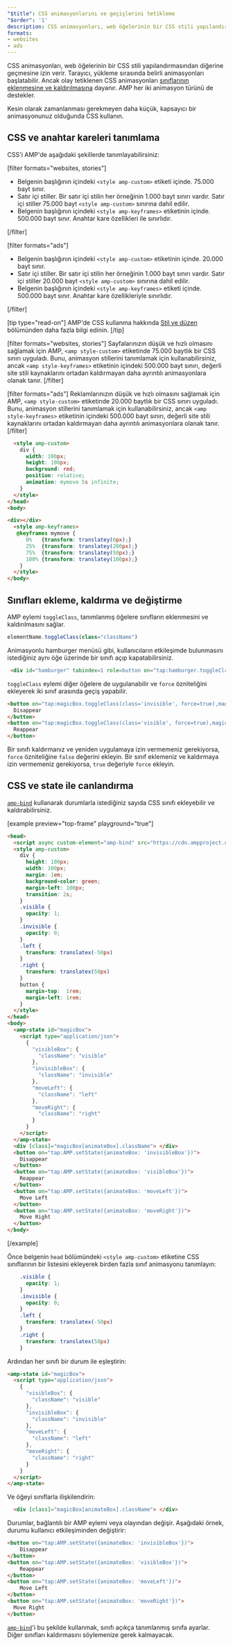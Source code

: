 ```yaml
---
"$title": CSS animasyonlarını ve geçişlerini tetikleme
"$order": '1'
description: CSS animasyonları, web öğelerinin bir CSS stili yapılandırmasından diğerine geçmesine izin verir. Tarayıcı, yükleme sırasında belirli animasyonları başlatabilir.
formats:
- websites
- ads
---
```


CSS animasyonları, web öğelerinin bir CSS stili yapılandırmasından diğerine geçmesine izin verir. Tarayıcı, yükleme sırasında belirli animasyonları başlatabilir. Ancak olay tetiklenen CSS animasyonları [sınıflarının eklenmesine ve kaldırılmasına](https://developer.mozilla.org/en-US/docs/Web/CSS/CSS_Animations/Using_CSS_animations) dayanır. AMP her iki animasyon türünü de destekler.

Kesin olarak zamanlanması gerekmeyen daha küçük, kapsayıcı bir animasyonunuz olduğunda CSS kullanın.

## CSS ve anahtar kareleri tanımlama

CSS'i AMP'de aşağıdaki şekillerde tanımlayabilirsiniz:

[filter formats="websites, stories"]

- Belgenin başlığının içindeki `<style amp-custom>` etiketi içinde. 75.000 bayt sınır.
- Satır içi stiller. Bir satır içi stilin her örneğinin 1.000 bayt sınırı vardır. Satır içi stiller 75.000 bayt `<style amp-custom>` sınırına dahil edilir.
- Belgenin başlığının içindeki `<style amp-keyframes>` etiketinin içinde. 500.000 bayt sınır. Anahtar kare özellikleri ile sınırlıdır.

[/filter]

[filter formats="ads"]

- Belgenin başlığının içindeki `<style amp-custom>` etiketinin içinde. 20.000 bayt sınır.
- Satır içi stiller. Bir satır içi stilin her örneğinin 1.000 bayt sınırı vardır. Satır içi stiller 20.000 bayt `<style amp-custom>` sınırına dahil edilir.
- Belgenin başlığının içindeki `<style amp-keyframes>` etiketi içinde. 500.000 bayt sınır. Anahtar kare özellikleriyle sınırlıdır.

[/filter]

[tip type="read-on"] AMP'de CSS kullanma hakkında [Stil ve düzen](../style_and_layout/index.md) bölümünden daha fazla bilgi edinin. [/tip]

[filter formats="websites, stories"] Sayfalarınızın düşük ve hızlı olmasını sağlamak için AMP, `<amp style-custom>` etiketinde 75.000 baytlık bir CSS sınırı uyguladı. Bunu, animasyon stillerini tanımlamak için kullanabilirsiniz, ancak `<amp style-keyframes>` etiketinin içindeki 500.000 bayt sınırı, değerli site stili kaynaklarını ortadan kaldırmayan daha ayrıntılı animasyonlara olanak tanır. [/filter]

[filter formats="ads"] Reklamlarınızın düşük ve hızlı olmasını sağlamak için AMP, `<amp style-custom>` etiketinde 20.000 baytlık bir CSS sınırı uyguladı. Bunu, animasyon stillerini tanımlamak için kullanabilirsiniz, ancak `<amp style-keyframes>` etiketinin içindeki 500.000 bayt sınırı, değerli site stili kaynaklarını ortadan kaldırmayan daha ayrıntılı animasyonlara olanak tanır. [/filter]

```html
  <style amp-custom>
    div {
      width: 100px;
      height: 100px;
      background: red;
      position: relative;
      animation: mymove 5s infinite;
    }
  </style>
</head>
<body>

<div></div>
  <style amp-keyframes>
   @keyframes mymove {
      0%   {transform: translatey(0px);}
      25%  {transform: translatey(200px);}
      75%  {transform: translatey(50px);}
      100% {transform: translatey(100px);}
    }
  </style>
</body>
```

## Sınıfları ekleme, kaldırma ve değiştirme

AMP eylemi `toggleClass`, tanımlanmış öğelere sınıfların eklenmesini ve kaldırılmasını sağlar.

```js
elementName.toggleClass(class="className")
```

Animasyonlu hamburger menüsü gibi, kullanıcıların etkileşimde bulunmasını istediğiniz aynı öğe üzerinde bir sınıfı açıp kapatabilirsiniz.

```html
 <div id="hamburger" tabindex=1 role=button on="tap:hamburger.toggleClass(class='close')">
```

`toggleClass` eylemi diğer öğelere de uygulanabilir ve `force` özniteliğini ekleyerek iki sınıf arasında geçiş yapabilir.

```html
<button on="tap:magicBox.toggleClass(class='invisible', force=true),magicBox.toggleClass(class='visible', force=false)">
  Disappear
</button>
<button on="tap:magicBox.toggleClass(class='visible', force=true),magicBox.toggleClass(class='invisible', force=false)">
  Reappear
</button>
```

Bir sınıfı kaldırmanız ve yeniden uygulamaya izin vermemeniz gerekiyorsa, `force` özniteliğine `false` değerini ekleyin. Bir sınıf eklemeniz ve kaldırmaya izin vermemeniz gerekiyorsa, `true` değeriyle `force` ekleyin.

## CSS ve state ile canlandırma

[`amp-bind`](../../../../documentation/components/reference/amp-bind.md) kullanarak durumlarla istediğiniz sayıda CSS sınıfı ekleyebilir ve kaldırabilirsiniz.

[example preview="top-frame" playground="true"]
```html
<head>
  <script async custom-element="amp-bind" src="https://cdn.ampproject.org/v0/amp-bind-0.1.js"></script>
  <style amp-custom>
    div {
      height: 100px;
      width: 100px;
      margin: 1em;
      background-color: green;
      margin-left: 100px;
      transition: 2s;
    }
    .visible {
      opacity: 1;
    }
    .invisible {
      opacity: 0;
    }
    .left {
      transform: translatex(-50px)
    }
    .right {
      transform: translatex(50px)
    }
    button {
      margin-top:  1rem;
      margin-left: 1rem;
    }
  </style>
</head>
<body>
  <amp-state id="magicBox">
    <script type="application/json">
      {
        "visibleBox": {
          "className": "visible"
        },
        "invisibleBox": {
          "className": "invisible"
        },
        "moveLeft": {
          "className": "left"
        },
        "moveRight": {
          "className": "right"
        }
      }
    </script>
  </amp-state>
  <div [class]="magicBox[animateBox].className"> </div>
  <button on="tap:AMP.setState({animateBox: 'invisibleBox'})">
    Disappear
  </button>
  <button on="tap:AMP.setState({animateBox: 'visibleBox'})">
    Reappear
  </button>
  <button on="tap:AMP.setState({animateBox: 'moveLeft'})">
    Move Left
  </button>
  <button on="tap:AMP.setState({animateBox: 'moveRight'})">
    Move Right
  </button>
</body>
```
[/example]

Önce belgenin  <code>head</code> bölümündeki `<style amp-custom>` etiketine CSS sınıflarının bir listesini ekleyerek birden fazla sınıf animasyonu tanımlayın:

```css
    .visible {
      opacity: 1;
    }
    .invisible {
      opacity: 0;
    }
    .left {
      transform: translatex(-50px)
    }
    .right {
      transform: translatex(50px)
    }
```

Ardından her sınıfı bir durum ile eşleştirin:

```html
<amp-state id="magicBox">
  <script type="application/json">
    {
      "visibleBox": {
        "className": "visible"
      },
      "invisibleBox": {
        "className": "invisible"
      },
      "moveLeft": {
        "className": "left"
      },
      "moveRight": {
        "className": "right"
      }
    }
  </script>
</amp-state>
```

Ve öğeyi sınıflarla ilişkilendirin:

```html
  <div [class]="magicBox[animateBox].className"> </div>
```

Durumlar, bağlantılı bir AMP eylemi veya olayından değişir. Aşağıdaki örnek, durumu kullanıcı etkileşiminden değiştirir:

```html
<button on="tap:AMP.setState({animateBox: 'invisibleBox'})">
    Disappear
</button>
<button on="tap:AMP.setState({animateBox: 'visibleBox'})">
    Reappear
</button>
<button on="tap:AMP.setState({animateBox: 'moveLeft'})">
    Move Left
</button>
<button on="tap:AMP.setState({animateBox: 'moveRight'})">
  Move Right
</button>
```

[`amp-bind`](../../../../documentation/components/reference/amp-bind.md)'i bu şekilde kullanmak, sınıfı açıkça tanımlanmış sınıfa ayarlar. Diğer sınıfları kaldırmasını söylemenize gerek kalmayacak.
